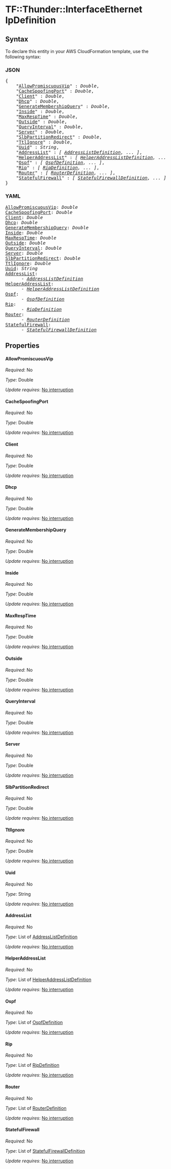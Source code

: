 # TF::Thunder::InterfaceEthernet IpDefinition

## Syntax

To declare this entity in your AWS CloudFormation template, use the following syntax:

### JSON

<pre>
{
    "<a href="#allowpromiscuousvip" title="AllowPromiscuousVip">AllowPromiscuousVip</a>" : <i>Double</i>,
    "<a href="#cachespoofingport" title="CacheSpoofingPort">CacheSpoofingPort</a>" : <i>Double</i>,
    "<a href="#client" title="Client">Client</a>" : <i>Double</i>,
    "<a href="#dhcp" title="Dhcp">Dhcp</a>" : <i>Double</i>,
    "<a href="#generatemembershipquery" title="GenerateMembershipQuery">GenerateMembershipQuery</a>" : <i>Double</i>,
    "<a href="#inside" title="Inside">Inside</a>" : <i>Double</i>,
    "<a href="#maxresptime" title="MaxRespTime">MaxRespTime</a>" : <i>Double</i>,
    "<a href="#outside" title="Outside">Outside</a>" : <i>Double</i>,
    "<a href="#queryinterval" title="QueryInterval">QueryInterval</a>" : <i>Double</i>,
    "<a href="#server" title="Server">Server</a>" : <i>Double</i>,
    "<a href="#slbpartitionredirect" title="SlbPartitionRedirect">SlbPartitionRedirect</a>" : <i>Double</i>,
    "<a href="#ttlignore" title="TtlIgnore">TtlIgnore</a>" : <i>Double</i>,
    "<a href="#uuid" title="Uuid">Uuid</a>" : <i>String</i>,
    "<a href="#addresslist" title="AddressList">AddressList</a>" : <i>[ <a href="addresslistdefinition.md">AddressListDefinition</a>, ... ]</i>,
    "<a href="#helperaddresslist" title="HelperAddressList">HelperAddressList</a>" : <i>[ <a href="helperaddresslistdefinition.md">HelperAddressListDefinition</a>, ... ]</i>,
    "<a href="#ospf" title="Ospf">Ospf</a>" : <i>[ <a href="ospfdefinition.md">OspfDefinition</a>, ... ]</i>,
    "<a href="#rip" title="Rip">Rip</a>" : <i>[ <a href="ripdefinition.md">RipDefinition</a>, ... ]</i>,
    "<a href="#router" title="Router">Router</a>" : <i>[ <a href="routerdefinition.md">RouterDefinition</a>, ... ]</i>,
    "<a href="#statefulfirewall" title="StatefulFirewall">StatefulFirewall</a>" : <i>[ <a href="statefulfirewalldefinition.md">StatefulFirewallDefinition</a>, ... ]</i>
}
</pre>

### YAML

<pre>
<a href="#allowpromiscuousvip" title="AllowPromiscuousVip">AllowPromiscuousVip</a>: <i>Double</i>
<a href="#cachespoofingport" title="CacheSpoofingPort">CacheSpoofingPort</a>: <i>Double</i>
<a href="#client" title="Client">Client</a>: <i>Double</i>
<a href="#dhcp" title="Dhcp">Dhcp</a>: <i>Double</i>
<a href="#generatemembershipquery" title="GenerateMembershipQuery">GenerateMembershipQuery</a>: <i>Double</i>
<a href="#inside" title="Inside">Inside</a>: <i>Double</i>
<a href="#maxresptime" title="MaxRespTime">MaxRespTime</a>: <i>Double</i>
<a href="#outside" title="Outside">Outside</a>: <i>Double</i>
<a href="#queryinterval" title="QueryInterval">QueryInterval</a>: <i>Double</i>
<a href="#server" title="Server">Server</a>: <i>Double</i>
<a href="#slbpartitionredirect" title="SlbPartitionRedirect">SlbPartitionRedirect</a>: <i>Double</i>
<a href="#ttlignore" title="TtlIgnore">TtlIgnore</a>: <i>Double</i>
<a href="#uuid" title="Uuid">Uuid</a>: <i>String</i>
<a href="#addresslist" title="AddressList">AddressList</a>: <i>
      - <a href="addresslistdefinition.md">AddressListDefinition</a></i>
<a href="#helperaddresslist" title="HelperAddressList">HelperAddressList</a>: <i>
      - <a href="helperaddresslistdefinition.md">HelperAddressListDefinition</a></i>
<a href="#ospf" title="Ospf">Ospf</a>: <i>
      - <a href="ospfdefinition.md">OspfDefinition</a></i>
<a href="#rip" title="Rip">Rip</a>: <i>
      - <a href="ripdefinition.md">RipDefinition</a></i>
<a href="#router" title="Router">Router</a>: <i>
      - <a href="routerdefinition.md">RouterDefinition</a></i>
<a href="#statefulfirewall" title="StatefulFirewall">StatefulFirewall</a>: <i>
      - <a href="statefulfirewalldefinition.md">StatefulFirewallDefinition</a></i>
</pre>

## Properties

#### AllowPromiscuousVip

_Required_: No

_Type_: Double

_Update requires_: [No interruption](https://docs.aws.amazon.com/AWSCloudFormation/latest/UserGuide/using-cfn-updating-stacks-update-behaviors.html#update-no-interrupt)

#### CacheSpoofingPort

_Required_: No

_Type_: Double

_Update requires_: [No interruption](https://docs.aws.amazon.com/AWSCloudFormation/latest/UserGuide/using-cfn-updating-stacks-update-behaviors.html#update-no-interrupt)

#### Client

_Required_: No

_Type_: Double

_Update requires_: [No interruption](https://docs.aws.amazon.com/AWSCloudFormation/latest/UserGuide/using-cfn-updating-stacks-update-behaviors.html#update-no-interrupt)

#### Dhcp

_Required_: No

_Type_: Double

_Update requires_: [No interruption](https://docs.aws.amazon.com/AWSCloudFormation/latest/UserGuide/using-cfn-updating-stacks-update-behaviors.html#update-no-interrupt)

#### GenerateMembershipQuery

_Required_: No

_Type_: Double

_Update requires_: [No interruption](https://docs.aws.amazon.com/AWSCloudFormation/latest/UserGuide/using-cfn-updating-stacks-update-behaviors.html#update-no-interrupt)

#### Inside

_Required_: No

_Type_: Double

_Update requires_: [No interruption](https://docs.aws.amazon.com/AWSCloudFormation/latest/UserGuide/using-cfn-updating-stacks-update-behaviors.html#update-no-interrupt)

#### MaxRespTime

_Required_: No

_Type_: Double

_Update requires_: [No interruption](https://docs.aws.amazon.com/AWSCloudFormation/latest/UserGuide/using-cfn-updating-stacks-update-behaviors.html#update-no-interrupt)

#### Outside

_Required_: No

_Type_: Double

_Update requires_: [No interruption](https://docs.aws.amazon.com/AWSCloudFormation/latest/UserGuide/using-cfn-updating-stacks-update-behaviors.html#update-no-interrupt)

#### QueryInterval

_Required_: No

_Type_: Double

_Update requires_: [No interruption](https://docs.aws.amazon.com/AWSCloudFormation/latest/UserGuide/using-cfn-updating-stacks-update-behaviors.html#update-no-interrupt)

#### Server

_Required_: No

_Type_: Double

_Update requires_: [No interruption](https://docs.aws.amazon.com/AWSCloudFormation/latest/UserGuide/using-cfn-updating-stacks-update-behaviors.html#update-no-interrupt)

#### SlbPartitionRedirect

_Required_: No

_Type_: Double

_Update requires_: [No interruption](https://docs.aws.amazon.com/AWSCloudFormation/latest/UserGuide/using-cfn-updating-stacks-update-behaviors.html#update-no-interrupt)

#### TtlIgnore

_Required_: No

_Type_: Double

_Update requires_: [No interruption](https://docs.aws.amazon.com/AWSCloudFormation/latest/UserGuide/using-cfn-updating-stacks-update-behaviors.html#update-no-interrupt)

#### Uuid

_Required_: No

_Type_: String

_Update requires_: [No interruption](https://docs.aws.amazon.com/AWSCloudFormation/latest/UserGuide/using-cfn-updating-stacks-update-behaviors.html#update-no-interrupt)

#### AddressList

_Required_: No

_Type_: List of <a href="addresslistdefinition.md">AddressListDefinition</a>

_Update requires_: [No interruption](https://docs.aws.amazon.com/AWSCloudFormation/latest/UserGuide/using-cfn-updating-stacks-update-behaviors.html#update-no-interrupt)

#### HelperAddressList

_Required_: No

_Type_: List of <a href="helperaddresslistdefinition.md">HelperAddressListDefinition</a>

_Update requires_: [No interruption](https://docs.aws.amazon.com/AWSCloudFormation/latest/UserGuide/using-cfn-updating-stacks-update-behaviors.html#update-no-interrupt)

#### Ospf

_Required_: No

_Type_: List of <a href="ospfdefinition.md">OspfDefinition</a>

_Update requires_: [No interruption](https://docs.aws.amazon.com/AWSCloudFormation/latest/UserGuide/using-cfn-updating-stacks-update-behaviors.html#update-no-interrupt)

#### Rip

_Required_: No

_Type_: List of <a href="ripdefinition.md">RipDefinition</a>

_Update requires_: [No interruption](https://docs.aws.amazon.com/AWSCloudFormation/latest/UserGuide/using-cfn-updating-stacks-update-behaviors.html#update-no-interrupt)

#### Router

_Required_: No

_Type_: List of <a href="routerdefinition.md">RouterDefinition</a>

_Update requires_: [No interruption](https://docs.aws.amazon.com/AWSCloudFormation/latest/UserGuide/using-cfn-updating-stacks-update-behaviors.html#update-no-interrupt)

#### StatefulFirewall

_Required_: No

_Type_: List of <a href="statefulfirewalldefinition.md">StatefulFirewallDefinition</a>

_Update requires_: [No interruption](https://docs.aws.amazon.com/AWSCloudFormation/latest/UserGuide/using-cfn-updating-stacks-update-behaviors.html#update-no-interrupt)

